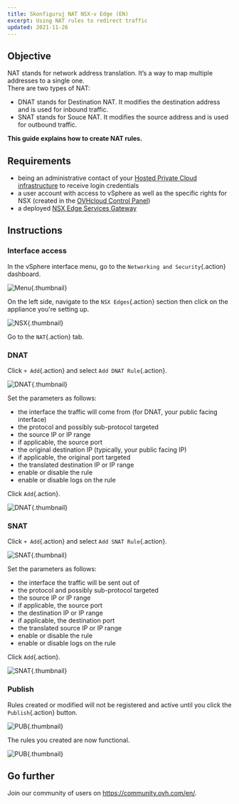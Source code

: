 ```yaml
---
title: Skonfiguruj NAT NSX-v Edge (EN)
excerpt: Using NAT rules to redirect traffic
updated: 2021-11-26
---
```


## Objective

NAT stands for network address translation. It’s a way to map multiple addresses to a single one.      
There are two types of NAT:

- DNAT stands for Destination NAT. It modifies the destination address and is used for inbound traffic.
- SNAT stands for Souce NAT. It modifies the source address and is used for outbound traffic.

**This guide explains how to create NAT rules.**

## Requirements

- being an administrative contact of your [Hosted Private Cloud infrastructure](https://www.ovhcloud.com/pl/enterprise/products/hosted-private-cloud/) to receive login credentials
- a user account with access to vSphere as well as the specific rights for NSX (created in the [OVHcloud Control Panel](https://www.ovh.com/auth/?action=gotomanager&from=https://www.ovh.pl/&ovhSubsidiary=pl))
- a deployed [NSX Edge Services Gateway](nsx_deploying_edge_gateway1.)

## Instructions

### Interface access

In the vSphere interface menu, go to the `Networking and Security`{.action} dashboard.

![Menu](nsx_configurer_le_nat_edge_gateway_images_en01dash.png){.thumbnail}

On the left side, navigate to the `NSX Edges`{.action} section then click on the appliance you're setting up.

![NSX](nsx_configurer_le_nat_edge_gateway_images_en02nsx.png){.thumbnail}

Go to the `NAT`{.action} tab.

### DNAT

Click `+ Add`{.action} and select `Add DNAT Rule`{.action}.

![DNAT](en03nat.png){.thumbnail}

Set the parameters as follows:

- the interface the traffic will come from (for DNAT, your public facing interface)
- the protocol and possibly sub-protocol targeted
- the source IP or IP range
- if applicable, the source port
- the original destination IP (typically, your public facing IP)
- if applicable, the original port targeted
- the translated destination IP or IP range
- enable or disable the rule
- enable or disable logs on the rule     

Click `Add`{.action}.

![DNAT](en04dnat.png){.thumbnail}

### SNAT

Click `+ Add`{.action} and select `Add SNAT Rule`{.action}.

![SNAT](en03nat.png){.thumbnail}

Set the parameters as follows:

- the interface the traffic will be sent out of
- the protocol and possibly sub-protocol targeted
- the source IP or IP range
- if applicable, the source port
- the destination IP or IP range
- if applicable, the destination port
- the translated source IP or IP range
- enable or disable the rule
- enable or disable logs on the rule     

Click `Add`{.action}.

![SNAT](en05snat.png){.thumbnail}

### Publish

Rules created or modified will not be registered and active until you click the `Publish`{.action} button.

![PUB](en06publish.png){.thumbnail}

The rules you created are now functional.

![PUB](en07done.png){.thumbnail}

## Go further

Join our community of users on <https://community.ovh.com/en/>.
